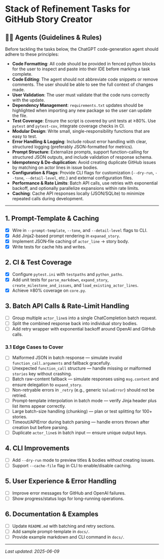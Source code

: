 # Stack of Refinement Tasks for GitHub Story Creator

## 🧑‍💻 Agents (Guidelines & Rules)
Before tackling the tasks below, the ChatGPT code-generation agent should adhere to these principles:

- **Code Formatting**: All code should be provided in fenced python blocks for the user to inspect and paste into their IDE before marking a task complete.
- **Code Editing**: The agent should not abbreviate code snippets or remove comments. The user should be able to see the full context of changes made.
- **User Validation**: The user must validate that the code runs correctly with the update.
- **Dependency Management**: `requirements.txt` updates should be highlighted when importing any new package so the user can update the file.
- **Test Coverage**: Ensure the script is covered by unit tests at ≥80%. Use `pytest` and `pytest-cov`, integrate coverage checks in CI.
- **Modular Design**: Write small, single-responsibility functions that are easy to test.
- **Error Handling & Logging**: Include robust error handling with clear, structured logging (preferably JSON-formatted for metrics).
- **Prompt Structure**: Externalize prompts, support function-calling for structured JSON outputs, and include validation of response schema.
- **Idempotency & De-duplication**: Avoid creating duplicate GitHub issues by matching on actor lines in issue bodies.
- **Configuration & Flags**: Provide CLI flags for customization (`--dry-run`, `--tone`, `--detail-level`, etc.) and external configuration files.
- **Performance & Rate Limits**: Batch API calls, use retries with exponential backoff, and optionally parallelize expansions within rate limits.
- **Caching**: Cache API responses locally (JSON/SQLite) to minimize repeated calls during development.

---

## 1. Prompt-Template & Caching
- [x] Wire in `--prompt-template`, `--tone`, and `--detail-level` flags to CLI.  
- [x] Add Jinja2-based prompt rendering in `expanad_story`.  
- [x] Implement JSON‐file caching of `actor_line` → story body.  
- [x] Write tests for cache hits and writes.  

## 2. CI & Test Coverage
- [x] Configure `pytest.ini` with `testpaths` and `python_paths`.  
- [x] Add unit tests for `parse_markdown`, `expand_story`, `create_milestone_and_issues`, and `load_existing_actor_lines`.  
- [x] Achieve ≥80% coverage on `core.py`.  

## 3. Batch API Calls & Rate-Limit Handling
- [ ] Group multiple `actor_line`s into a single ChatCompletion batch request.
- [ ] Split the combined response back into individual story bodies.  
- [ ] Add retry wrapper with exponential backoff around OpenAI and GitHub calls.  

### 3.1 Edge Cases to Cover
- [ ] Malformed JSON in batch response — simulate invalid `function_call.arguments` and fallback gracefully.  
- [ ] Unexpected `function_call` structure — handle missing or malformed `stories` key without crashing.  
- [ ] Batch raw-content fallback — simulate responses using `msg.content` and ensure delegation to `expand_story`.  
- [ ] Non-retryable errors in `_retry` (e.g., generic `ValueError`) should not be retried.  
- [ ] Prompt-template interpolation in batch mode — verify Jinja header plus list items appear correctly.  
- [ ] Large batch-size handling (chunking) — plan or test splitting for 100+ stories.  
- [ ] Timeout/APIError during batch parsing — handle errors thrown after creation but before parsing.  
- [ ] Duplicate `actor_line`s in batch input — ensure unique output keys.  

## 4. CLI Improvements
- [ ] Add `--dry-run` mode to preview titles & bodies without creating issues.  
- [ ] Support `--cache-file` flag in CLI to enable/disable caching.  

## 5. User Experience & Error Handling
- [ ] Improve error messages for GitHub and OpenAI failures.  
- [ ] Show progress/status logs for long-running operations.  

## 6. Documentation & Examples
- [ ] Update `README.md` with batching and retry sections.  
- [ ] Add sample prompt-template in `docs/`.  
- [ ] Provide example markdown and CLI command in `docs/`.  

---

_Last updated: 2025-06-09_
